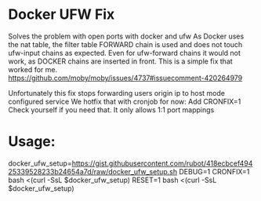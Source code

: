 # Docker UFW Fix

Solves the problem with open ports with docker and ufw
As Docker uses the nat table, the filter table FORWARD chain is used and does not touch ufw-input chains as expected.
Even for ufw-forward chains it would not work, as DOCKER chains are inserted in front.
This is a simple fix that worked for me.
https://github.com/moby/moby/issues/4737#issuecomment-420264979

Unfortunately this fix stops forwarding users origin ip to host mode configured service
We hotfix that with cronjob for now: Add CRONFIX=1
Check yourself if you need that. It only allows 1:1 port mappings

# Usage:
docker_ufw_setup=https://gist.githubusercontent.com/rubot/418ecbcef49425339528233b24654a7d/raw/docker_ufw_setup.sh
DEBUG=1 CRONFIX=1 bash <(curl -SsL $docker_ufw_setup)
RESET=1 bash <(curl -SsL $docker_ufw_setup)
